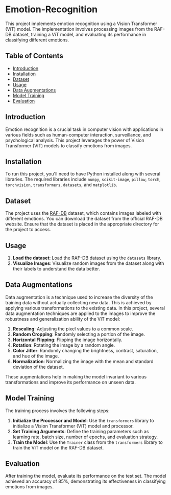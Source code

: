 # Emotion-Recognition

This project implements emotion recognition using a Vision Transformer (ViT) model. The implementation involves processing images from the RAF-DB dataset, training a ViT model, and evaluating its performance in classifying different emotions.

## Table of Contents

- [Introduction](#introduction)
- [Installation](#installation)
- [Dataset](#dataset)
- [Usage](#usage)
- [Data Augmentations](#data-augmentations)
- [Model Training](#model-training)
- [Evaluation](#evaluation)


## Introduction

Emotion recognition is a crucial task in computer vision with applications in various fields such as human-computer interaction, surveillance, and psychological analysis. This project leverages the power of Vision Transformer (ViT) models to classify emotions from images.

## Installation

To run this project, you'll need to have Python installed along with several libraries. The required libraries include `numpy`, `scikit-image`, `pillow`, `torch`, `torchvision`, `transformers`, `datasets`, and `matplotlib`.

## Dataset

The project uses the [RAF-DB](http://www.whdeng.cn/raf/model1.html) dataset, which contains images labeled with different emotions. You can download the dataset from the official RAF-DB website. Ensure that the dataset is placed in the appropriate directory for the project to access.

## Usage

1. **Load the dataset**: Load the RAF-DB dataset using the `datasets` library.
2. **Visualize Images**: Visualize random images from the dataset along with their labels to understand the data better.

## Data Augmentations

Data augmentation is a technique used to increase the diversity of the training data without actually collecting new data. This is achieved by applying various transformations to the existing data. In this project, several data augmentation techniques are applied to the images to improve the robustness and generalization ability of the ViT model:

1. **Rescaling**: Adjusting the pixel values to a common scale.
2. **Random Cropping**: Randomly selecting a portion of the image.
3. **Horizontal Flipping**: Flipping the image horizontally.
4. **Rotation**: Rotating the image by a random angle.
5. **Color Jitter**: Randomly changing the brightness, contrast, saturation, and hue of the image.
6. **Normalization**: Normalizing the image with the mean and standard deviation of the dataset.

These augmentations help in making the model invariant to various transformations and improve its performance on unseen data.

## Model Training

The training process involves the following steps:

1. **Initialize the Processor and Model**: Use the `transformers` library to initialize a Vision Transformer (ViT) model and processor.
2. **Set Training Arguments**: Define the training parameters such as learning rate, batch size, number of epochs, and evaluation strategy.
3. **Train the Model**: Use the `Trainer` class from the `transformers` library to train the ViT model on the RAF-DB dataset.

## Evaluation

After training the model, evaluate its performance on the test set. The model achieved an accuracy of 85%, demonstrating its effectiveness in classifying emotions from images.

